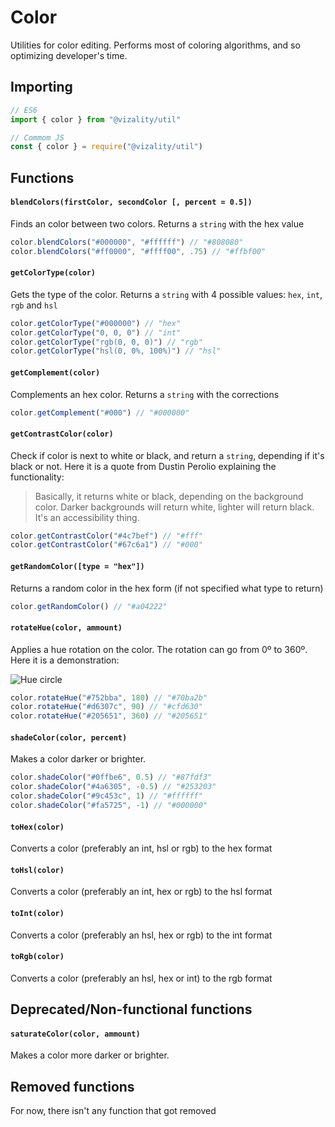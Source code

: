 # Color

Utilities for color editing. Performs most of coloring algorithms, and so optimizing developer's time.

## Importing

```js
// ES6
import { color } from "@vizality/util"

// Commom JS
const { color } = require("@vizality/util")
```



## Functions

#### `blendColors(firstColor, secondColor [, percent = 0.5])`

Finds an color between two colors. Returns a `string` with the hex value

```js
color.blendColors("#000000", "#ffffff") // "#808080"
color.blendColors("#ff0000", "#ffff00", .75) // "#ffbf00"
```



#### `getColorType(color)`

Gets the type of the color. Returns a `string` with 4 possible values: `hex`, `int`, `rgb` and `hsl`

```js
color.getColorType("#000000") // "hex"
color.getColorType("0, 0, 0") // "int"
color.getColorType("rgb(0, 0, 0)") // "rgb"
color.getColorType("hsl(0, 0%, 100%)") // "hsl"
```



#### `getComplement(color)`

Complements an hex color. Returns a `string` with the corrections

```js
color.getComplement("#000") // "#000000"
```



#### `getContrastColor(color)`

Check if color is next to white or black, and return a `string`, depending if it's black or not. Here it is a quote from Dustin Perolio explaining the functionality:

> Basically, it returns white or black, depending on the background color. Darker backgrounds will return white, lighter will return black. It's an accessibility thing.

```js
color.getContrastColor("#4c7bef") // "#fff"
color.getContrastColor("#67c6a1") // "#000"
```



#### `getRandomColor([type = "hex"])`

Returns a random color in the hex form (if not specified what type to return)

```js
color.getRandomColor() // "#a04222"
```



#### `rotateHue(color, ammount)`

Applies a hue rotation on the color. The rotation can go from 0º to 360º. Here it is a demonstration:

![Hue circle](https://www.quackit.com/pix/stock/color_wheel_hsl.png)

```js
color.rotateHue("#752bba", 180) // "#70ba2b"
color.rotateHue("#d6307c", 90) // "#cfd630"
color.rotateHue("#205651", 360) // "#205651"
```



#### `shadeColor(color, percent)`

Makes a color darker or brighter.

```js
color.shadeColor("#0ffbe6", 0.5) // "#87fdf3"
color.shadeColor("#4a6305", -0.5) // "#253203"
color.shadeColor("#9c453c", 1) // "#ffffff"
color.shadeColor("#fa5725", -1) // "#000000"
```



#### `toHex(color)`

Converts a color (preferably an int, hsl or rgb) to the hex format



#### `toHsl(color)`

Converts a color (preferably an int, hex or rgb) to the hsl format



#### `toInt(color)`

Converts a color (preferably an hsl, hex or rgb) to the int format



#### `toRgb(color)`

Converts a color (preferably an hsl, hex or int) to the rgb format



## Deprecated/Non-functional functions

#### `saturateColor(color, ammount)`

Makes a color more darker or brighter.



## Removed functions

For now, there isn't any function that got removed